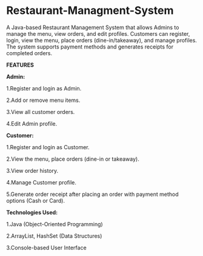 # Restaurant-Managment-System
A Java-based Restaurant Management System that allows Admins to manage the menu, view orders, and edit profiles. Customers can register, login, view the menu, place orders (dine-in/takeaway), and manage profiles. The system supports payment methods and generates receipts for completed orders.

****FEATURES****

**Admin:**

1.Register and login as Admin.

2.Add or remove menu items.

3.View all customer orders.

4.Edit Admin profile.

**Customer:**

1.Register and login as Customer.

2.View the menu, place orders (dine-in or takeaway).

3.View order history.

4.Manage Customer profile.

5.Generate order receipt after placing an order with payment method options (Cash or Card).

**Technologies Used:**

1.Java (Object-Oriented Programming)

2.ArrayList, HashSet (Data Structures)

3.Console-based User Interface
